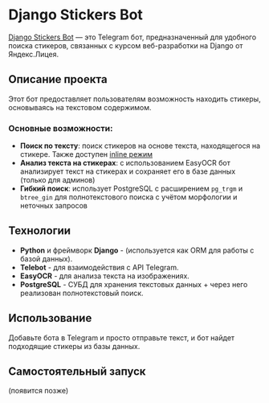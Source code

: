 # Django Stickers Bot

[Django Stickers Bot](https://t.me/django_stickers_bot) — это Telegram бот,
предназначенный для удобного поиска стикеров, связанных с курсом веб-разработки
на Django от Яндекс.Лицея.

## Описание проекта
Этот бот предоставляет пользователям возможность находить стикеры,
основываясь на текстовом содержимом.

### Основные возможности:
- **Поиск по тексту**: поиск стикеров на основе текста, находящегося на
  стикере. Также доступен [inline режим](https://core.telegram.org/bots/inline)
- **Анализ текста на стикерах**: с использованием EasyOCR бот анализирует текст
  на стикерах и сохраняет его в базе данных (только для админов)
- **Гибкий поиск**: использует PostgreSQL с расширением `pg_trgm` и `btree_gin`
  для полнотекстового поиска с учётом морфологии и неточных запросов

## Технологии
- **Python** и фреймворк **Django** - (используется как ORM для работы с базой
  данных).
- **Telebot** - для взаимодействия с API Telegram.
- **EasyOCR** - для анализа текста на изображениях.
- **PostgreSQL** - СУБД для хранения текстовых данных + через него реализован
  полнотекстовый поиск.

## Использование
Добавьте бота в Telegram и просто отправьте текст, и бот найдет подходящие
стикеры из базы данных.

## Самостоятельный запуск 
(появится позже)